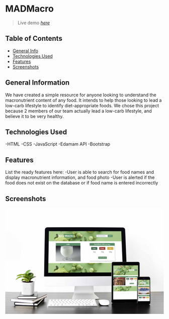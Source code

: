 # MADMacro

> Live demo [_here_](https://mayobev.github.io/Nutrition-App-/)

## Table of Contents

- [General Info](#general-information)
- [Technologies Used](#technologies-used)
- [Features](#features)
- [Screenshots](#screenshots)

## General Information

We have created a simple resource for anyone looking to understand the macronutrient content of any food. It intends to help those looking to lead a low-carb lifestyle to identify diet-appropriate foods. We chose this project because 2 members of our team actually lead a low-carb lifestyle, and believe it to be very healthy.

## Technologies Used

-HTML
-CSS
-JavaScript
-Edamam API
-Bootstrap

## Features

List the ready features here:
-User is able to search for food names and display macronutrient information, and food photo
-User is alerted if the food does not exist on the database or if food name is entered incorrectly

## Screenshots

![Website View](./Assets/Images/mad-macro-mockup.jpg)
